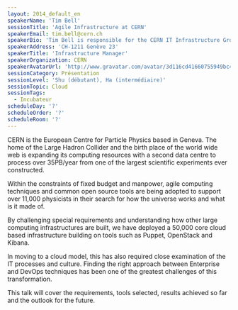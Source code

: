 ```yaml
---
layout: 2014_default_en
speakerName: 'Tim Bell'
sessionTitle: 'Agile Infrastructure at CERN'
speakerEmail: tim.bell@cern.ch
speakerBio: 'Tim Bell is responsible for the CERN IT Infrastructure Group which supports Windows, Mac and Linux across the site along with virtualisation, E-mail and web services. These systems are used by over 11,000 scientists researching fundamental physics, finding out what the Universe is made of and how it works. Prior to working at CERN, Tim worked for Deutsche Bank managing private banking infrastructure in Europe and for IBM as a Unix kernel developer and deploying large scale technical computing solutions.'
speakerAddress: 'CH-1211 Genève 23'
speakerTitle: 'Infrastructure Manager'
speakerOrganization: CERN
speakerAvatarUrl: 'http://www.gravatar.com/avatar/3d116cd41660755949bc4ba15ac2a131?size=200'
sessionCategory: Présentation
sessionLevel: 'Shu (débutant), Ha (intermédiaire)'
sessionTopic: Cloud
sessionTags:
  - Incubateur
scheduleDay: '?'
scheduleOrder: '?'
scheduleRoom: '?'
---
```


CERN is the European Centre for Particle Physics based in Geneva. The home of the Large Hadron Collider and the birth place of the world wide web is expanding its computing resources with a second data centre to process over 35PB/year from one of the largest scientific experiments ever constructed.

Within the constraints of fixed budget and manpower, agile computing techniques and common open source tools are being adopted to support over 11,000 physicists in their search for how the universe works and what is it made of.

By challenging special requirements and understanding how other large computing infrastructures are built, we have deployed a 50,000 core cloud based infrastructure building on tools such as Puppet, OpenStack and Kibana.

In moving to a cloud model, this has also required close examination of the IT processes and culture. Finding the right approach between Enterprise and DevOps techniques has been one of the greatest challenges of this transformation.

This talk will cover the requirements, tools selected, results achieved so far and the outlook for the future.
